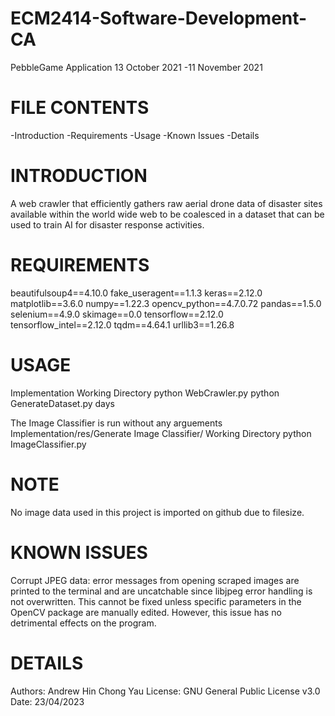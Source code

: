 # ECM2414-Software-Development-CA
PebbleGame Application 13 October 2021 -11 November 2021

FILE CONTENTS
================================================================================================================================================================================================================================
-Introduction
-Requirements
-Usage
-Known Issues
-Details

INTRODUCTION
================================================================================================================================================================================================================================
A web crawler that efficiently gathers raw aerial drone data of disaster sites available within the world wide web to be coalesced in a dataset that can be used to train AI for disaster response activities.

REQUIREMENTS
================================================================================================================================================================================================================================
beautifulsoup4==4.10.0
fake_useragent==1.1.3
keras==2.12.0
matplotlib==3.6.0
numpy==1.22.3
opencv_python==4.7.0.72
pandas==1.5.0
selenium==4.9.0
skimage==0.0
tensorflow==2.12.0
tensorflow_intel==2.12.0
tqdm==4.64.1
urllib3==1.26.8

USAGE
================================================================================================================================================================================================================================
Implementation Working Directory
python WebCrawler.py 
python GenerateDataset.py days

The Image Classifier is run without any arguements
Implementation/res/Generate Image Classifier/ Working Directory
python ImageClassifier.py

NOTE
================================================================================================================================================================================================================================
No image data used in this project is imported on github due to filesize.

KNOWN ISSUES
================================================================================================================================================================================================================================
Corrupt JPEG data: error messages from opening scraped images are printed to the terminal and are uncatchable since libjpeg error handling is not overwritten. This cannot be fixed unless specific parameters in the OpenCV package are manually edited. However, this issue has no detrimental effects on the program.

DETAILS
================================================================================================================================================================================================================================
Authors: Andrew Hin Chong Yau
License: GNU General Public License v3.0
Date: 23/04/2023
